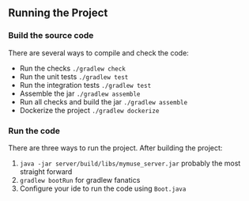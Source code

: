 ## Running the Project

### Build the source code

There are several ways to compile and check the code:

- Run the checks `./gradlew check`
- Run the unit tests `./gradlew test`
- Run the integration tests `./gradlew test`
- Assemble the jar `./gradlew assemble`
- Run all checks and build the jar `./gradlew assemble`
- Dockerize the project `./gradlew dockerize`


### Run the code

There are three ways to run the project. After building the project:
 
1. `java -jar server/build/libs/mymuse_server.jar` probably the most straight forward
2. `gradlew bootRun` for gradlew fanatics
3. Configure your ide to run the code using `Boot.java`